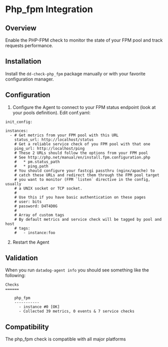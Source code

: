 # Php_fpm Integration

## Overview

Enable the PHP-FPM check to monitor the state of your FPM pool and track requests performance.

## Installation

Install the `dd-check-php_fpm` package manually or with your favorite configuration manager.

## Configuration

1. Configure the Agent to connect to your FPM status endpoint (look at your pools definition).
Edit conf.yaml:
```
init_config:

instances:
  - # Get metrics from your FPM pool with this URL
    status_url: http://localhost/status
    # Get a reliable service check of you FPM pool with that one
    ping_url: http://localhost/ping
    # These 2 URLs should follow the options from your FPM pool
    # See http://php.net/manual/en/install.fpm.configuration.php
    #   * pm.status_path
    #   * ping.path
    # You should configure your fastcgi passthru (nginx/apache) to
    # catch these URLs and redirect them through the FPM pool target
    # you want to monitor (FPM `listen` directive in the config, usually
    # a UNIX socket or TCP socket.
    #
    # Use this if you have basic authentication on these pages
    # user: bits
    # password: D4T4D0G
    #
    # Array of custom tags
    # By default metrics and service check will be tagged by pool and host
    # tags:
    #   - instance:foo
```
2. Restart the Agent

## Validation

When you run `datadog-agent info` you should see something like the following:

    Checks
    ======

        php_fpm
        -----------
          - instance #0 [OK]
          - Collected 39 metrics, 0 events & 7 service checks

## Compatibility

The php_fpm check is compatible with all major platforms
